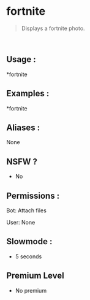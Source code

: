 # fortnite

> Displays a fortnite photo.

<br>

## Usage :

*fortnite

## Examples :

*fortnite

## Aliases :

None

## NSFW ?

- No

## Permissions :

Bot: Attach files
<br>

User: None

## Slowmode :

- 5 seconds

## Premium Level

- No premium